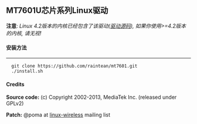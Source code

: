 ## MT7601U芯片系列Linux驱动

**注意**: *Linux 4.2版本的内核已经包含了该驱动([驱动源码](https://github.com/torvalds/linux/tree/master/drivers/net/wireless/mediatek/mt7601u)), 如果你使用>=4.2版本的内核, 请无视!*

#### 安装方法
---
```
  git clone https://github.com/raintean/mt7601.git
  ./install.sh
```


#### Credits

**Source code:** (c) Copyright 2002-2013, MediaTek Inc. (released under GPLv2)

**Patch:** @poma at [linux-wireless](http://wireless.kernel.org/en/developers/MailingLists) mailing list
